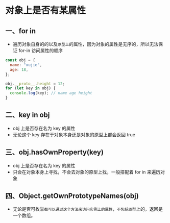 # 对象上是否有某属性

## 一、for in

- 遍历对象自身的的以及`原型上`的属性，因为对象的属性是无序的，所以无法保证 for-in 访问属性的顺序

```js
const obj = {
  name: "xujie",
  age: 18,
};

obj.__proto__.height = 12;
for (let key in obj) {
  console.log(key); // name age height
}
```

## 二、key in obj

- obj 上是否存在名为 key 的属性
- 无论这个 key 存在于对象本身还是对象的原型上都会返回 true

## 三、obj.hasOwnProperty(key)

- obj 上是否存在名为 key 的属性
- 只会在对象本身上寻找，不会去对象的原型上找，一般搭配着 for in 来遍历对象

## 四、Object.getOwnPrototypeNames(obj)

- 无论是否可枚举`都可以通过这个方法来访问实例上的属性`，`不包括原型`上的，返回是一个数组。
